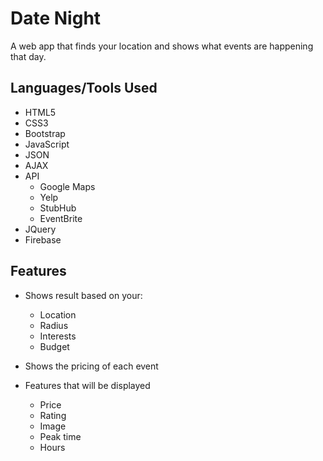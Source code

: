 # Date Night
A web app that finds your location and shows what events are happening that day.

## Languages/Tools Used
- HTML5
- CSS3
- Bootstrap
- JavaScript
- JSON
- AJAX
- API
  - Google Maps
  - Yelp
  - StubHub
  - EventBrite
- JQuery
- Firebase


## Features

- Shows result based on your: 
  - Location 
  - Radius
  - Interests
  - Budget
  
- Shows the pricing of each event

- Features that will be displayed
  - Price
  - Rating
  - Image
  - Peak time
  - Hours
  




